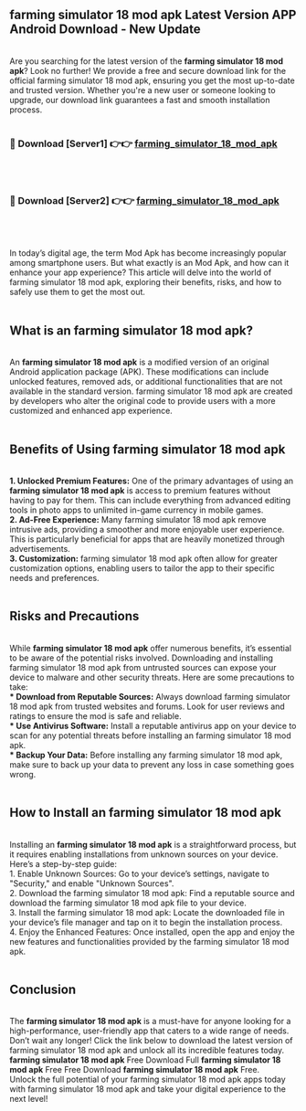 ## farming simulator 18 mod apk Latest Version APP Android Download - New Update
<br>
Are you searching for the latest version of the <strong>farming simulator 18 mod apk</strong>? Look no further! We provide a free and secure download link for the official farming simulator 18 mod apk, ensuring you get the most up-to-date and trusted version. Whether you're a new user or someone looking to upgrade, our download link guarantees a fast and smooth installation process.
<br>
<br>
<h3>🔴 Download [Server1] 👉👉 <a href="https://modyolo.store/farming+simulator+18+mod+apk">farming_simulator_18_mod_apk</a></h3><br>
<br>
<h3>🔴 Download [Server2] 👉👉 <a href="https://modyolo.store/farming+simulator+18+mod+apk">farming_simulator_18_mod_apk</a></h3><br>
<br>
<br>
In today’s digital age, the term Mod Apk has become increasingly popular among smartphone users. But what exactly is an Mod Apk, and how can it enhance your app experience? This article will delve into the world of farming simulator 18 mod apk, exploring their benefits, risks, and how to safely use them to get the most out.
<br>
<br>
<h2>What is an farming simulator 18 mod apk?</h2>
<br>
An <strong>farming simulator 18 mod apk</strong> is a modified version of an original Android application package (APK). These modifications can include unlocked features, removed ads, or additional functionalities that are not available in the standard version. farming simulator 18 mod apk are created by developers who alter the original code to provide users with a more customized and enhanced app experience.
<br>
<br>
<h2>Benefits of Using farming simulator 18 mod apk</h2>
<br>
<strong> 1. Unlocked Premium Features:</strong> One of the primary advantages of using an <strong>farming simulator 18 mod apk</strong> is access to premium features without having to pay for them. This can include everything from advanced editing tools in photo apps to unlimited in-game currency in mobile games.
<br>
<strong> 2. Ad-Free Experience:</strong> Many farming simulator 18 mod apk remove intrusive ads, providing a smoother and more enjoyable user experience. This is particularly beneficial for apps that are heavily monetized through advertisements.
<br>
<strong> 3. Customization:</strong> farming simulator 18 mod apk often allow for greater customization options, enabling users to tailor the app to their specific needs and preferences.
<br>
<br>
<h2>Risks and Precautions</h2>
<br>
While <strong>farming simulator 18 mod apk</strong> offer numerous benefits, it’s essential to be aware of the potential risks involved. Downloading and installing farming simulator 18 mod apk from untrusted sources can expose your device to malware and other security threats. Here are some precautions to take:
<br>
<strong> * Download from Reputable Sources:</strong> Always download farming simulator 18 mod apk from trusted websites and forums. Look for user reviews and ratings to ensure the mod is safe and reliable.
<br>
<strong> * Use Antivirus Software:</strong> Install a reputable antivirus app on your device to scan for any potential threats before installing an farming simulator 18 mod apk.
<br>
<strong> * Backup Your Data:</strong> Before installing any farming simulator 18 mod apk, make sure to back up your data to prevent any loss in case something goes wrong.
<br>
<br>
<h2>How to Install an farming simulator 18 mod apk</h2>
<br>
Installing an <strong>farming simulator 18 mod apk</strong> is a straightforward process, but it requires enabling installations from unknown sources on your device. Here’s a step-by-step guide:
<br>
 1. Enable Unknown Sources: Go to your device’s settings, navigate to "Security," and enable "Unknown Sources".
<br>
 2. Download the farming simulator 18 mod apk: Find a reputable source and download the farming simulator 18 mod apk file to your device.
<br>
 3. Install the farming simulator 18 mod apk: Locate the downloaded file in your device’s file manager and tap on it to begin the installation process.
<br>
 4. Enjoy the Enhanced Features: Once installed, open the app and enjoy the new features and functionalities provided by the farming simulator 18 mod apk.
<br>
<br>
<h2><strong>Conclusion</strong></h2>
<br>
The <strong>farming simulator 18 mod apk</strong> is a must-have for anyone looking for a high-performance, user-friendly app that caters to a wide range of needs. Don’t wait any longer! Click the link below to download the latest version of farming simulator 18 mod apk and unlock all its incredible features today.
<br>
<strong>farming simulator 18 mod apk</strong> Free Download Full <strong>farming simulator 18 mod apk</strong> Free Free Download <strong>farming simulator 18 mod apk</strong> Free.
<br>
Unlock the full potential of your farming simulator 18 mod apk apps today with farming simulator 18 mod apk and take your digital experience to the next level!